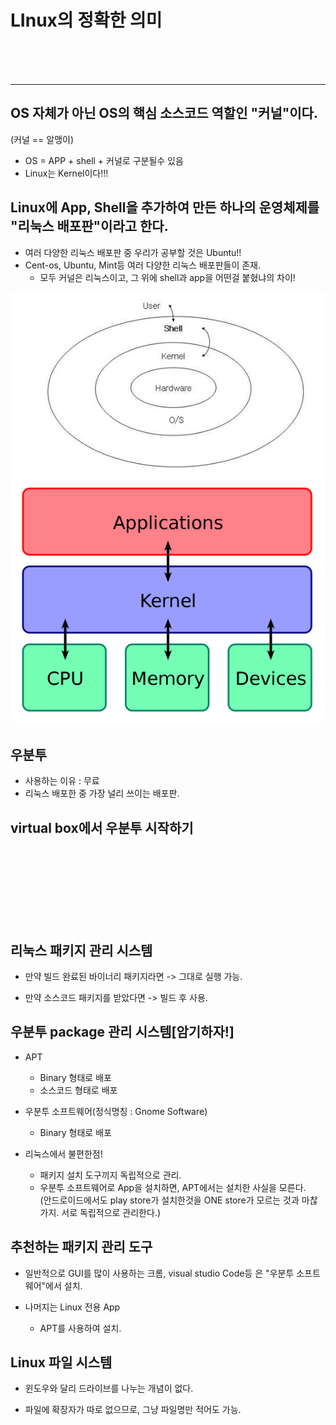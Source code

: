 # LInux의 정확한 의미


<br>
<br>
<br>

<hr>

## OS 자체가 아닌 OS의 핵심 소스코드 역할인 "커널"이다.
(커널 == 알맹이)

* OS = APP + shell + 커널로 구분될수 있음
* Linux는 Kernel이다!!!

## Linux에 App, Shell을 추가하여 만든 하나의 운영체제를 "리눅스 배포판"이라고 한다.

* 여러 다양한 리눅스 배포판 중 우리가 공부할 것은 Ubuntu!!
* Cent-os, Ubuntu, Mint등 여러 다양한 리눅스 배포판들이 존재.
    - 모두 커널은 리눅스이고, 그 위에 shell과 app을 어떤걸 붙혔냐의 차이!

![kernel](../Image/linux/kernel.png)
![kernel](../Image/linux/kernel2.png)


## 우분투

* 사용하는 이유 : 무료
* 리눅스 배포한 중 가장 널리 쓰이는 배포판.



## virtual box에서 우분투 시작하기


<br>
<br>
<br>
<br>
<br>
<br>
<br>













## 리눅스 패키지 관리 시스템

* 만약 빌드 완료된 바이너리 패키지라면
    -> 그대로 실행 가능.

* 만약 소스코드 패키지를 받았다면
    -> 빌드 후 사용.


## 우분투 package 관리 시스템[암기하자!]

* APT 
  - Binary 형태로 배포
  - 소스코드 형태로 배포

* 우분투 소프트웨어(정식명칭 : Gnome Software)
  - Binary 형태로 배포

* 리눅스에서 불편한점!
    - 패키지 설치 도구끼지 독립적으로 관리.
    - 우분투 소프트웨어로 App을 설치하면, APT에서는 설치한 사실을 모른다.<Br>
    (안드로이드에서도 play store가 설치한것을 ONE store가 모르는 것과 마찮가지. 서로 독립적으로 관리한다.)



## 추천하는 패키지 관리 도구

* 일반적으로 GUI를 많이 사용하는 크롬, visual studio Code등 은 "우분투 소프트웨어"에서 설치.

* 나머지는 Linux 전용 App
    - APT를 사용하여 설치.


## Linux 파일 시스템

* 윈도우와 달리 드라이브를 나누는 개념이 없다.

* 파일에 확장자가 따로 없으므로, 그냥 파일명만 적어도 가능.




































































